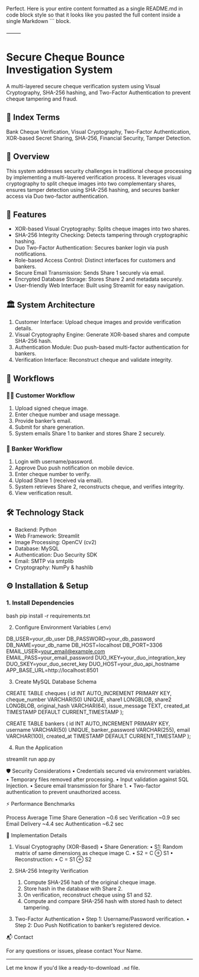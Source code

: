 Perfect. Here is your entire content formatted as a single README.md in code block style so that it looks like you pasted the full content inside a single Markdown ``` block.

⸻



# Secure Cheque Bounce Investigation System

A multi-layered secure cheque verification system using Visual Cryptography, SHA-256 hashing, and Two-Factor Authentication to prevent cheque tampering and fraud.

## 📑 Index Terms

Bank Cheque Verification, Visual Cryptography, Two-Factor Authentication, XOR-based Secret Sharing, SHA-256, Financial Security, Tamper Detection.

## 📝 Overview

This system addresses security challenges in traditional cheque processing by implementing a multi-layered verification process. It leverages visual cryptography to split cheque images into two complementary shares, ensures tamper detection using SHA-256 hashing, and secures banker access via Duo two-factor authentication.

## 🚀 Features

- XOR-based Visual Cryptography: Splits cheque images into two shares.
- SHA-256 Integrity Checking: Detects tampering through cryptographic hashing.
- Duo Two-Factor Authentication: Secures banker login via push notifications.
- Role-based Access Control: Distinct interfaces for customers and bankers.
- Secure Email Transmission: Sends Share 1 securely via email.
- Encrypted Database Storage: Stores Share 2 and metadata securely.
- User-friendly Web Interface: Built using Streamlit for easy navigation.

## 🏛️ System Architecture

1. Customer Interface: Upload cheque images and provide verification details.
2. Visual Cryptography Engine: Generate XOR-based shares and compute SHA-256 hash.
3. Authentication Module: Duo push-based multi-factor authentication for bankers.
4. Verification Interface: Reconstruct cheque and validate integrity.

## 🔄 Workflows

### 🧑‍💼 Customer Workflow

1. Upload signed cheque image.
2. Enter cheque number and usage message.
3. Provide banker’s email.
4. Submit for share generation.
5. System emails Share 1 to banker and stores Share 2 securely.

### 🏦 Banker Workflow

1. Login with username/password.
2. Approve Duo push notification on mobile device.
3. Enter cheque number to verify.
4. Upload Share 1 (received via email).
5. System retrieves Share 2, reconstructs cheque, and verifies integrity.
6. View verification result.

## 🛠️ Technology Stack

- Backend: Python
- Web Framework: Streamlit
- Image Processing: OpenCV (cv2)
- Database: MySQL
- Authentication: Duo Security SDK
- Email: SMTP via smtplib
- Cryptography: NumPy & hashlib

## ⚙️ Installation & Setup

### 1. Install Dependencies

bash
pip install -r requirements.txt

2. Configure Environment Variables (.env)

DB_USER=your_db_user
DB_PASSWORD=your_db_password
DB_NAME=your_db_name
DB_HOST=localhost
DB_PORT=3306
EMAIL_USER=your_email@example.com
EMAIL_PASS=your_email_password
DUO_IKEY=your_duo_integration_key
DUO_SKEY=your_duo_secret_key
DUO_HOST=your_duo_api_hostname
APP_BASE_URL=http://localhost:8501

3. Create MySQL Database Schema

CREATE TABLE cheques (
    id INT AUTO_INCREMENT PRIMARY KEY,
    cheque_number VARCHAR(50) UNIQUE,
    share1 LONGBLOB,
    share2 LONGBLOB,
    original_hash VARCHAR(64),
    issue_message TEXT,
    created_at TIMESTAMP DEFAULT CURRENT_TIMESTAMP
);

CREATE TABLE bankers (
    id INT AUTO_INCREMENT PRIMARY KEY,
    username VARCHAR(50) UNIQUE,
    banker_password VARCHAR(255),
    email VARCHAR(100),
    created_at TIMESTAMP DEFAULT CURRENT_TIMESTAMP
);

4. Run the Application

streamlit run app.py

🛡️ Security Considerations
	•	Credentials secured via environment variables.
	•	Temporary files removed after processing.
	•	Input validation against SQL Injection.
	•	Secure email transmission for Share 1.
	•	Two-factor authentication to prevent unauthorized access.

⚡ Performance Benchmarks

Process	Average Time
Share Generation	~0.6 sec
Verification	~0.9 sec
Email Delivery	~4.4 sec
Authentication	~6.2 sec

🧩 Implementation Details

1. Visual Cryptography (XOR-Based)
	•	Share Generation:
	•	S1: Random matrix of same dimensions as cheque image C.
	•	S2 = C ⊕ S1
	•	Reconstruction:
	•	C = S1 ⊕ S2

2. SHA-256 Integrity Verification
	1.	Compute SHA-256 hash of the original cheque image.
	2.	Store hash in the database with Share 2.
	3.	On verification, reconstruct cheque using S1 and S2.
	4.	Compute and compare SHA-256 hash with stored hash to detect tampering.

3. Two-Factor Authentication
	•	Step 1: Username/Password verification.
	•	Step 2: Duo Push Notification to banker’s registered device.

📬 Contact

For any questions or issues, please contact Your Name.

---

Let me know if you'd like a ready-to-download `.md` file.
